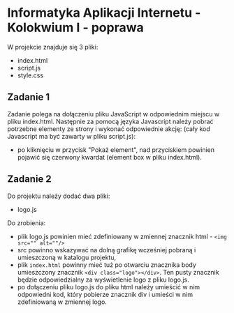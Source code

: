 # Informatyka Aplikacji Internetu - Kolokwium I - poprawa

W projekcie znajduje się 3 pliki: 
- index.html
- script.js
- style.css

## Zadanie 1

Zadanie polega na dołączeniu pliku JavaScript w odpowiednim miejscu w pliku index.html.
Następnie za pomocą języka Javascript należy pobrać potrzebne elementy ze strony i wykonać odpowiednie akcję:
(cały kod Javascript ma być zawarty w pliku script.js):
- po kliknięciu w przycisk "Pokaż element", nad przyciskiem powinien pojawić się czerwony kwardat (element box w pliku index.html).

## Zadanie 2

Do projektu należy dodać dwa pliki:
- logo.js


Do zrobienia:
- plik logo.js powinien mieć zdefiniowany w zmiennej znacznik html - `<img src="" alt=""/>`
- src powinno wskazywać na dolną grafikę wcześniej pobraną i umieszczoną w katalogu projektu,
- plik `index.html` powinny mieć tuż po otwarciu znacznika body umieszczony znacznik `<div class="logo"></div>`. 
Ten pusty znacznik będzie odpowiedzialny za wyświetlenie logo z pliku logo.js.
- po dołączeniu pliku logo.js do pliku html należy umieścić w nim odpowiedni kod, który pobierze znacznik div i umieści w nim zdefiniowaną w zmiennej logo.